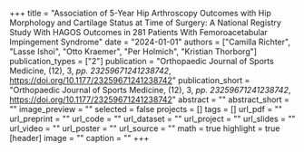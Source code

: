 +++
title = "Association of 5-Year Hip Arthroscopy Outcomes with Hip Morphology and Cartilage Status at Time of Surgery: A National Registry Study With HAGOS Outcomes in 281 Patients With Femoroacetabular Impingement Syndrome"
date = "2024-01-01"
authors = ["Camilla Richter", "Lasse Ishoi", "Otto Kraemer", "Per Holmich", "Kristian Thorborg"]
publication_types = ["2"]
publication = "Orthopaedic Journal of Sports Medicine, (12), 3, _pp. 23259671241238742_, https://doi.org/10.1177/23259671241238742"
publication_short = "Orthopaedic Journal of Sports Medicine, (12), 3, _pp. 23259671241238742_, https://doi.org/10.1177/23259671241238742"
abstract = ""
abstract_short = ""
image_preview = ""
selected = false
projects = []
tags = []
url_pdf = ""
url_preprint = ""
url_code = ""
url_dataset = ""
url_project = ""
url_slides = ""
url_video = ""
url_poster = ""
url_source = ""
math = true
highlight = true
[header]
image = ""
caption = ""
+++
